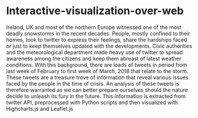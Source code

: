 # Interactive-visualization-over-web

Ireland, UK and most of the northern Europe witnessed one of the most deadly snowstorms in the recent decades. People, mostly confined to their homes, took to twitter to express their feelings, share the hardships faced or just to keep themselves updated with the developments. Civic authorities and the meteorological department made heavy use of twitter to spread awareness among the citizens and keep them abreast of latest weather conditions. 
With this background, there are loads of tweets in period from last week of February to first week of March, 2018 that relate to the storm. These tweets are a treasure trove of information that reveal various issues faced by the people in the time of crisis. An analysis of these tweets is therefore warranted as we can better prepare ourselves should the nature decide to unleash its fury in the future. 
This information is extracted from twitter API, preprocessed with Python scripts and then visualized with Highcharts.js and Leaflet.js